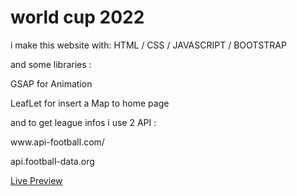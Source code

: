 <h1>world cup 2022</h1>
<p>i make this website with: HTML / CSS / JAVASCRIPT / BOOTSTRAP</p>
<p>and some libraries :</p>
<p>GSAP for Animation</p>
<p>LeafLet for insert a Map to home page</p>
<p>and to get league infos i use 2 API :</p>
<p>www.api-football.com/</p>
<p>api.football-data.org</p>
<a href="https://elhoussnimed.github.io/world-cup-2022/index.html">Live Preview</a>
